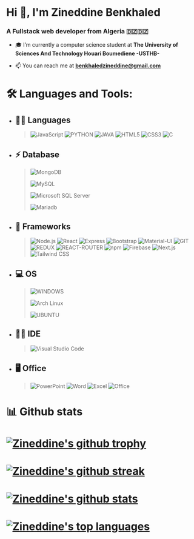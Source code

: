 # Hi 👋, I'm Zineddine Benkhaled
### A Fullstack web developer from Algeria 🇩🇿🇩🇿

- 🎓 I’m currently a computer science student at **The University of Sciences And Technology Houari Boumediene -USTHB-**

- 📫 You can reach me at **benkhaledzineddine@gmail.com**

# 🛠 Languages and Tools:

- ## 👩‍💻 Languages
  > ![JavaScript](https://img.shields.io/badge/-JavaScript-333333?style=flat&logo=javascript) ![PYTHON](https://img.shields.io/badge/-PYTHON-333333?style=flat&logo=PYTHON) ![JAVA](https://img.shields.io/badge/-JAVA-333333?style=flat&logo=JAVA) ![HTML5](https://img.shields.io/badge/-HTML5-333333?style=flat&logo=HTML5) ![CSS3](https://img.shields.io/badge/-CSS-333333?style=flat&logo=CSS3&logoColor=1572B6) ![C](https://img.shields.io/badge/-C-333333?style=flat&logo=C&logoColor=1572B6)
- ## ⚡ Database

  > ![MongoDB](https://img.shields.io/badge/MongoDB-003545?style=for-the-badge&logo=MongoDB&logoColor=white)
  > 
  > ![MySQL](https://img.shields.io/badge/MySQL-005C84?style=for-the-badge&logo=mysql&logoColor=white)
  > 
  > ![Microsoft SQL Server](https://img.shields.io/badge/Microsoft%20SQL%20Server-CC2927?style=for-the-badge&logo=microsoft%20sql%20server&logoColor=white)
  > 
  > ![Mariadb](https://img.shields.io/badge/MariaDB-003545?style=for-the-badge&logo=mariadb&logoColor=white)


- ## 🚀 Frameworks

  > ![Node.js](https://img.shields.io/badge/-Node.js-333333?style=flat&logo=node.js) ![React](https://img.shields.io/badge/-React-333333?style=flat&logo=react) ![Express](https://img.shields.io/badge/-Express-333333?style=flat&logo=Express) ![Bootstrap](https://img.shields.io/badge/-Bootstrap-333333?style=flat&logo=bootstrap&logoColor=563D7C) ![Material-UI](https://img.shields.io/badge/Material--UI-0081CB?style=flat-the-badge&logo=material-ui&logoColor=white) ![GIT](https://img.shields.io/badge/Git-F05032?style=flat&logo=git&logoColor=white) ![REDUX](https://img.shields.io/badge/Redux-593D88?style=flat&logo=redux&logoColor=white) ![REACT-ROUTER](https://img.shields.io/badge/React_Router-CA4245?style=flat&logo=react-router&logoColor=white) ![npm](https://img.shields.io/badge/-npm-333333?style=flat&logo=npm) ![Firebase](https://img.shields.io/badge/-Firebase-333333?style=flat&logo=firebase) ![Next.js](https://img.shields.io/badge/-Next.js-333333?style=flat&logo=next.js) ![Tailwind CSS](https://img.shields.io/badge/-tailwind_css-333333?style=flat&logo=tailwindcss) 

- ## 💻 OS
  > ![WINDOWS](https://img.shields.io/badge/Windows-0078D6?style=for-the-badge&logo=windows&logoColor=white)
  > 
  > ![Arch Linux](https://img.shields.io/badge/Arch_Linux-1793D1?style=for-the-badge&logo=arch-linux&logoColor=white)
  >
  > ![UBUNTU](https://img.shields.io/badge/Ubuntu-E95420?style=for-the-badge&logo=ubuntu&logoColor=white)
  > 
  
- ## 👩‍💻 IDE

  > ![Visual Studio Code](https://img.shields.io/badge/-Visual%20Studio%20Code-333333?style=flat&logo=visual-studio-code&logoColor=007ACC)

- ## 🖥 Office
  > ![PowerPoint](https://img.shields.io/badge/Microsoft_PowerPoint-B7472A?style=for-the-badge&logo=microsoft-powerpoint&logoColor=white)
  > ![Word](https://img.shields.io/badge/Microsoft_Word-2B579A?style=for-the-badge&logo=microsoft-word&logoColor=white)
  > ![Excel](https://img.shields.io/badge/Microsoft_Excel-217346?style=for-the-badge&logo=microsoft-excel&logoColor=white)
  > ![Office](https://img.shields.io/badge/Microsoft_Office-D83B01?style=for-the-badge&logo=microsoft-office&logoColor=white)

# 📊 Github stats

# [![Zineddine's github trophy](https://github-profile-trophy.vercel.app/?username=ZineddineBk09&row=1)](https://github.com/ZineddineBk09/github-profile-trophy)

# [![Zineddine's github streak](https://github-readme-streak-stats.herokuapp.com/?user=ZineddineBk09&theme=blue-green)](https://https://github.com/ZineddineBk09/github-readme-streak-stats)

# [![Zineddine's github stats](https://github-readme-stats.vercel.app/api?username=ZineddineBk09&theme=blue-green)](https://github.com/ZineddineBk09/github-readme-stats)

# [![Zineddine's top languages](https://github-readme-stats.vercel.app/api/top-langs/?username=ZineddineBk09&theme=blue-green)](https://github.com/ZineddineBk09/github-readme-stats)
